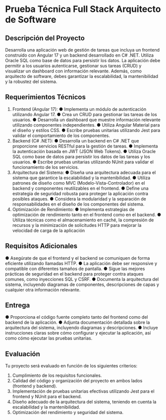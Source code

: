 # Prueba Técnica Full Stack Arquitecto de Software

## Descripción del Proyecto

Desarrolla una aplicación web de gestión de tareas que incluya un frontend construido con Angular 17 y un backend desarrollado en C# .NET. Utiliza Oracle SQL como base de datos para persistir los datos. La aplicación debe permitir a los usuarios autenticarse, gestionar sus tareas (CRUD) y visualizar un dashboard con información relevante. Además, como arquitecto de software, debes garantizar la escalabilidad, la mantenibilidad y la robustez del sistema.

## Requerimientos Técnicos

1. Frontend (Angular 17):
● Implementa un módulo de autenticación utilizando Angular 17.
● Crea un CRUD para gestionar las tareas de los usuarios.
● Desarrolla un dashboard que muestre información relevante utilizando
componentes independientes.
● Utiliza Angular Material para el diseño y estilos CSS.
● Escribe pruebas unitarias utilizando Jest para validar el comportamiento de los
componentes.
2. Backend (C# .NET):
● Desarrolla un backend en C# .NET que proporcione servicios RESTful para la
gestión de tareas.
● Implementa la autenticación basada en JWT (JSON Web Tokens).
● Utiliza Oracle SQL como base de datos para persistir los datos de las tareas y
los usuarios.
● Escribe pruebas unitarias utilizando NUnit para validar el funcionamiento de los
servicios.
3. Arquitectura del Sistema:
● Diseña una arquitectura adecuada para el sistema que garantice la escalabilidad
y la mantenibilidad.
● Utiliza patrones de diseño como MVC (Modelo-Vista-Controlador) en el backend
y componentes reutilizables en el frontend.
● Define una estrategia de seguridad robusta para proteger la aplicación contra
posibles ataques.
● Considera la modularidad y la separación de responsabilidades en el diseño de
los componentes del sistema.
4. Optimización de Rendimiento:
● Implementa estrategias de optimización de rendimiento tanto en el frontend
como en el backend.
● Utiliza técnicas como el almacenamiento en caché, la compresión de recursos y
la minimización de solicitudes HTTP para mejorar la velocidad de carga de la
aplicación

## Requisitos Adicionales

● Asegúrate de que el frontend y el backend se comuniquen de forma eficiente utilizando
llamadas HTTP.
● La aplicación debe ser responsive y compatible con diferentes tamaños de pantalla.
● Sigue las mejores prácticas de seguridad en el backend para proteger contra ataques
comunes, como inyecciones SQL y CSRF.
● Documenta la arquitectura del sistema, incluyendo diagramas de componentes,
descripciones de capas y cualquier otra información relevante.

## Entrega
● Proporciona el código fuente completo tanto del frontend como del backend de la
aplicación.
● Adjunta documentación detallada sobre la arquitectura del sistema, incluyendo
diagramas y descripciones.
● Incluye instrucciones claras sobre cómo configurar y ejecutar la aplicación, así como
cómo ejecutar las pruebas unitarias.

## Evaluación
Tu proyecto será evaluado en función de los siguientes criterios:
1. Cumplimiento de los requisitos funcionales.
2. Calidad del código y organización del proyecto en ambos lados (frontend y backend).
3. Implementación de pruebas unitarias efectivas utilizando Jest para el frontend y NUnit
para el backend.
4. Diseño adecuado de la arquitectura del sistema, teniendo en cuenta la escalabilidad y la
mantenibilidad.
5. Optimización del rendimiento y seguridad del sistema.